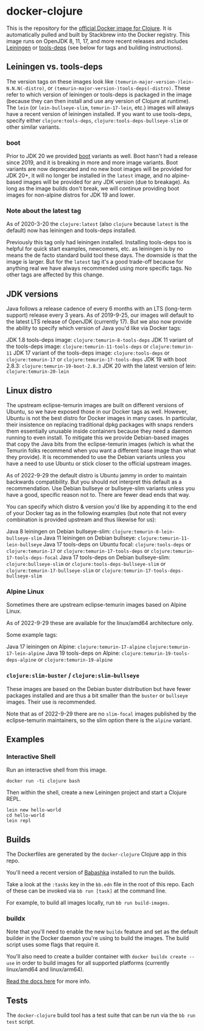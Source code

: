# docker-clojure

This is the repository for the [official Docker image for Clojure](https://registry.hub.docker.com/_/clojure/).
It is automatically pulled and built by Stackbrew into the Docker registry.
This image runs on OpenJDK 8, 11, 17, and more recent releases and includes
[Leiningen](http://leiningen.org) or [tools-deps](https://clojure.org/reference/deps_and_cli)
(see below for tags and building instructions).

## Leiningen vs. tools-deps

The version tags on these images look like `(temurin-major-version-)lein-N.N.N(-distro)`,
or `(temurin-major-version-)tools-deps(-distro)`. These refer to which version
of leiningen or tools-deps is packaged in the image (because they can then install
and use any version of Clojure at runtime). The `lein` (or `lein-bullseye-slim`,
`temurin-17-lein`, etc.) images will always have a recent version of leiningen
installed. If you want to use tools-deps, specify either `clojure:tools-deps`,
`clojure:tools-deps-bullseye-slim` or other similar variants.

### boot

Prior to JDK 20 we provided [boot](https://boot-clj.github.io) variants as well. 
Boot hasn't had a release since 2019, and it is breaking in more and more image
variants. Boot variants are now deprecated and no new boot images will be
provided for JDK 20+, it will no longer be installed in the `latest` image, and
no alpine-based images will be provided for any JDK version (due to breakage).
As long as the image builds don't break, we will continue providing boot images
for non-alpine distros for JDK 19 and lower.

### Note about the latest tag

As of 2020-3-20 the `clojure:latest` (also `clojure` because `latest` is the
default) now has leiningen and tools-deps installed.

Previously this tag only had leiningen installed. Installing tools-deps too is
helpful for quick start examples, newcomers, etc. as leiningen is by no means
the de facto standard build tool these days. The downside is that the image is
larger. But for the `latest` tag it's a good trade-off because for anything real
we have always recommended using more specific tags. No other tags are affected
by this change.

## JDK versions

Java follows a release cadence of every 6 months with an LTS (long-term support)
release every 3 years. As of 2019-9-25, our images will default to the latest
LTS release of OpenJDK (currently 17). But we also now provide the ability to
specify which version of Java you'd like via Docker tags:

JDK 1.8 tools-deps image: `clojure:temurin-8-tools-deps`
JDK 11 variant of the tools-deps image: `clojure:temurin-11-tools-deps` or `clojure:temurin-11`
JDK 17 variant of the tools-deps image: `clojure:tools-deps` or `clojure:temurin-17` or `clojure:temurin-17-tools-deps`
JDK 19 with boot 2.8.3: `clojure:temurin-19-boot-2.8.3`
JDK 20 with the latest version of lein: `clojure:temurin-20-lein`

## Linux distro

The upstream eclipse-temurin images are built on different versions of Ubuntu,
so we have exposed those in our Docker tags as well. However, Ubuntu is not the
best distro for Docker images in many cases. In particular, their insistence on
replacing traditional dpkg packages with snaps renders them essentially
unusable inside containers because they need a daemon running to even install.
To mitigate this we provide Debian-based images that copy the Java bits from
the eclipse-temurin images (which is what the Temurin folks recommend when you
want a different base image than what they provide). It is recommended to use
the Debian variants unless you have a need to use Ubuntu or stick closer to the
official upstream images.

As of 2022-9-29 the default distro is Ubuntu jammy in order to maintain
backwards compatibility. But you should not interpret this default as a
recommendation. Use Debian bullseye or bullseye-slim variants unless you have
a good, specific reason not to. There are fewer dead ends that way.

You can specify which distro & version you'd like by appending it to the end of
your Docker tag as in the following examples (but note that not every
combination is provided upstream and thus likewise for us):

Java 8 leiningen on Debian bullseye-slim: `clojure:temurin-8-lein-bullseye-slim`
Java 11 leiningen on Debian bullseye: `clojure:temurin-11-lein-bullseye`
Java 17 tools-deps on Ubuntu focal: `clojure:tools-deps` or `clojure:temurin-17` or `clojure:temurin-17-tools-deps` or `clojure:temurin-17-tools-deps-focal`
Java 17 tools-deps on Debian bullseye-slim: `clojure:bullseye-slim` or `clojure:tools-deps-bullseye-slim` or `clojure:temurin-17-bullseye-slim` or `clojure:temurin-17-tools-deps-bullseye-slim`

### Alpine Linux

Sometimes there are upstream eclipse-temurin images based on Alpine Linux.

As of 2022-9-29 these are available for the linux/amd64 architecture only.

Some example tags:

Java 17 leiningen on Alpine: `clojure:temurin-17-alpine` `clojure:temurin-17-lein-alpine`
Java 19 tools-deps on Alpine: `clojure:temurin-19-tools-deps-alpine` or `clojure:temurin-19-alpine`

### `clojure:slim-buster` / `clojure:slim-bullseye`

These images are based on the Debian buster distribution but have fewer
packages installed and are thus a bit smaller than the `buster` or `bullseye`
images. Their use is recommended.

Note that as of 2022-9-29 there are no `slim-focal` images published by the
eclipse-temurin maintainers, so the slim option there is the `alpine` variant.

## Examples

### Interactive Shell

Run an interactive shell from this image.

```
docker run -ti clojure bash
```

Then within the shell, create a new Leiningen project and start a Clojure REPL.

```
lein new hello-world
cd hello-world
lein repl
```

## Builds

The Dockerfiles are generated by the `docker-clojure` Clojure app in this repo.

You'll need a recent version of [Babashka](https://babashka.org/) installed to
run the builds.

Take a look at the `:tasks` key in the `bb.edn` file in the root of this repo.
Each of these can be invoked via `bb run [task]` at the command line.

For example, to build all images locally, run `bb run build-images`.

### buildx

Note that you'll need to enable the new `buildx` feature and set as the default
builder in the Docker daemon you're using to build the images. The build script
uses some flags that require it.

You'll also need to create a builder container with `docker buildx create --use`
in order to build images for all supported platforms (currently linux/amd64 and
linux/arm64).

[Read the docs here](https://docs.docker.com/buildx/working-with-buildx/) for more info.

## Tests

The `docker-clojure` build tool has a test suite that can be run via the
`bb run test` script. 
